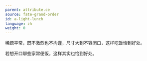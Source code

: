 ```yaml
---
parent: attribute.ce
source: fate-grand-order
id: a-light-lunch
language: zh
weight: 0
---
```


稀疏平常，既不激烈也不拘谨，尺寸大到不容闭口，这样吃饭恰到好处。

若想开口聊些家常便饭，这样其实也恰到好处。

